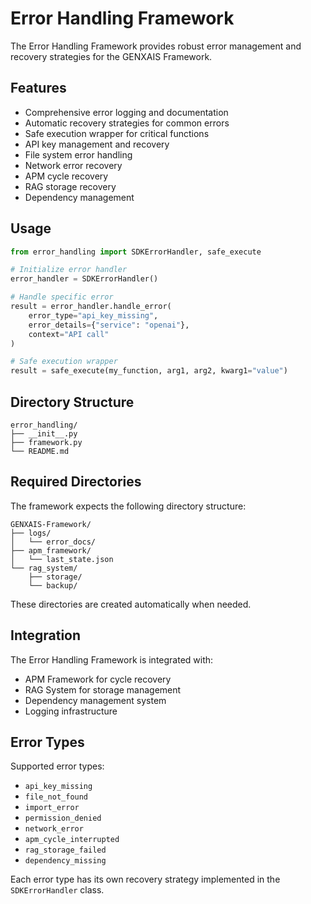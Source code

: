 # Error Handling Framework

The Error Handling Framework provides robust error management and recovery strategies for the GENXAIS Framework.

## Features

- Comprehensive error logging and documentation
- Automatic recovery strategies for common errors
- Safe execution wrapper for critical functions
- API key management and recovery
- File system error handling
- Network error recovery
- APM cycle recovery
- RAG storage recovery
- Dependency management

## Usage

```python
from error_handling import SDKErrorHandler, safe_execute

# Initialize error handler
error_handler = SDKErrorHandler()

# Handle specific error
result = error_handler.handle_error(
    error_type="api_key_missing",
    error_details={"service": "openai"},
    context="API call"
)

# Safe execution wrapper
result = safe_execute(my_function, arg1, arg2, kwarg1="value")
```

## Directory Structure

```
error_handling/
├── __init__.py
├── framework.py
└── README.md
```

## Required Directories

The framework expects the following directory structure:

```
GENXAIS-Framework/
├── logs/
│   └── error_docs/
├── apm_framework/
│   └── last_state.json
└── rag_system/
    ├── storage/
    └── backup/
```

These directories are created automatically when needed.

## Integration

The Error Handling Framework is integrated with:
- APM Framework for cycle recovery
- RAG System for storage management
- Dependency management system
- Logging infrastructure

## Error Types

Supported error types:
- `api_key_missing`
- `file_not_found`
- `import_error`
- `permission_denied`
- `network_error`
- `apm_cycle_interrupted`
- `rag_storage_failed`
- `dependency_missing`

Each error type has its own recovery strategy implemented in the `SDKErrorHandler` class. 